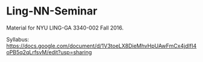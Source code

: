 # Ling-NN-Seminar
Material for NYU LING-GA 3340-002 Fall 2016.

Syllabus: https://docs.google.com/document/d/1V3toeLX8DieMhvHpUAwFmCx4jdIfI4oPB5q2qLrfsvM/edit?usp=sharing

